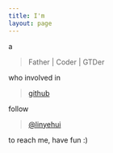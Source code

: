 ```yaml
---
title: I'm
layout: page
---
```


a

> Father | Coder | GTDer

who involved in 

> [github](https://github.com/linyehui)

follow 

> [@linyehui](https://twitter.com/#!/linyehui)

to reach me, have fun :)

